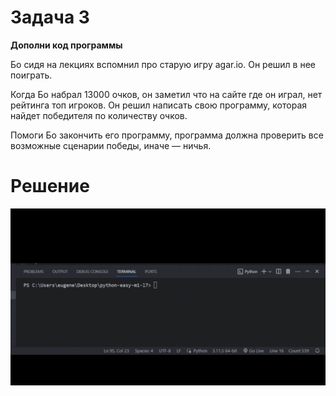 # Задача 3

**Дополни код программы**

Бо сидя на лекциях вспомнил про старую игру agar.io. Он решил в нее поиграть.

Когда Бо набрал 13000 очков, он заметил что на сайте где он играл, нет рейтинга топ игроков. Он решил написать свою программу, которая найдет победителя по количеству очков.

Помоги Бо закончить его программу, программа должна проверить все возможные сценарии победы, иначе — ничья.

# Решение

![1700648633202](image/task/1700648633202.png)
